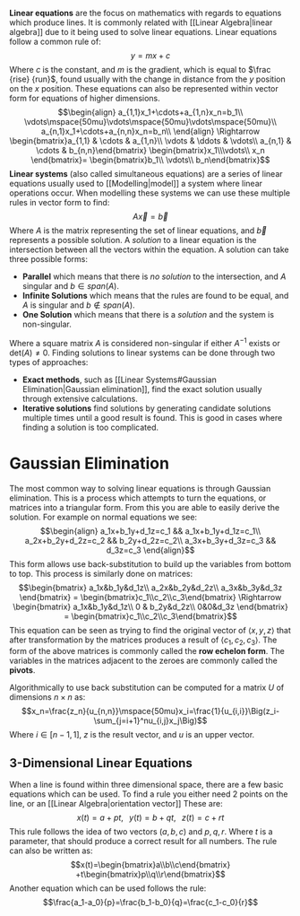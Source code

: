  **Linear equations** are the focus on mathematics with regards to equations which produce lines. It is commonly related with [[Linear Algebra|linear algebra]] due to it being used to solve linear equations. Linear equations follow a common rule of:
$$y=mx+c$$
Where $c$ is the constant, and $m$ is the gradient, which is equal to $\frac {rise} {run}$, found usually with the change in distance from the $y$ position on the $x$ position. These equations can also be represented within vector form for equations of higher dimensions.
$$\begin{align}
a_{1,1}x_1+\cdots+a_{1,n}x_n=b_1\\
\vdots\mspace{50mu}\vdots\mspace{50mu}\vdots\mspace{50mu}\\
a_{n,1}x_1+\cdots+a_{n,n}x_n=b_n\\
\end{align} \Rightarrow \begin{bmatrix}a_{1,1} & \cdots & a_{1,n}\\ \vdots & \ddots & \vdots\\ a_{n,1} & \cdots & b_{n,n}\end{bmatrix} \begin{bmatrix}x_1\\\vdots\\ x_n \end{bmatrix}= \begin{bmatrix}b_1\\ \vdots\\ b_n\end{bmatrix}$$
**Linear systems** (also called simultaneous equations) are a series of linear equations usually used to [[Modelling|model]] a system where linear operations occur. When modelling these systems we can use these multiple rules in vector form to find: 
$$A\vec{x}=\vec{b}$$
Where $A$ is the matrix representing the set of linear equations, and $\vec{b}$ represents a possible solution. A *solution* to a linear equation is the intersection between all the vectors within the equation. A solution can take three possible forms:
- **Parallel** which means that there is *no solution* to the intersection, and $A$ singular and $b\in span(A)$.
- **Infinite Solutions** which means that the rules are found to be equal, and $A$ is singular and $b\notin span(A)$.
- **One Solution** which means that there is a *solution* and the system is non-singular.

Where a square matrix $A$ is considered non-singular if either $A^{-1}$ exists or $\text{det}(A)\neq0$. Finding solutions to linear systems can be done through two types of approaches:
- **Exact methods**, such as [[Linear Systems#Gaussian Elimination|Gaussian elimination]], find the exact solution usually through extensive calculations.
- **Iterative solutions** find solutions by generating candidate solutions multiple times until a good result is found. This is good in cases where finding a solution is too complicated.

# Gaussian Elimination
The most common way to solving linear equations is through Gaussian elimination. This is a process which attempts to turn the equations, or matrices into a triangular form. From this you are able to easily derive the solution. For example on normal equations we see:
$$\begin{align}
a_1x+b_1y+d_1z=c_1 && a_1x+b_1y+d_1z=c_1\\
a_2x+b_2y+d_2z=c_2 && b_2y+d_2z=c_2\\
a_3x+b_3y+d_3z=c_3 && d_3z=c_3
\end{align}$$
This form allows use back-substitution to build up the variables from bottom to top. This process is similarly done on matrices:
$$\begin{bmatrix}
a_1x&b_1y&d_1z\\ a_2x&b_2y&d_2z\\ a_3x&b_3y&d_3z \end{bmatrix} 
= \begin{bmatrix}c_1\\c_2\\c_3\end{bmatrix} \Rightarrow 
\begin{bmatrix} a_1x&b_1y&d_1z\\ 0 & b_2y&d_2z\\ 0&0&d_3z
\end{bmatrix} = \begin{bmatrix}c_1\\c_2\\c_3\end{bmatrix}$$
This equation can be seen as trying to find the original vector of $\langle x,y,z \rangle$ that after transformation by the matrices produces a result of $\langle c_1,c_2,c_3 \rangle$. The form of the above matrices is commonly called the **row echelon form**. The variables in the matrices adjacent to the zeroes are commonly called the **pivots**.  

Algorithmically to use back substitution can be computed for a matrix $U$ of dimensions $n\times n$ as: 
$$x_n=\frac{z_n}{u_{n,n}}\mspace{50mu}x_i=\frac{1}{u_{i,i}}\Big(z_i-\sum_{j=i+1}^nu_{i,j}x_j\Big)$$
Where $i\in[n-1,1]$, $z$ is the result vector, and $u$ is an upper vector. 

## 3-Dimensional Linear Equations
When a line is found within three dimensional space, there are a few basic equations which can be used. To find a rule you either need 2 points on the line, or an [[Linear Algebra|orientation vector]] These are:
$$x(t)=a+pt, \;\;\;y(t)=b+qt,\;\;\;z(t)=c+rt$$
This rule follows the idea of two vectors $(a,b,c)$ and $p,q,r$. Where $t$ is a parameter, that should produce a correct result for all numbers. The rule can also be written as:
$$x(t)=\begin{bmatrix}a\\b\\c\end{bmatrix} +t\begin{bmatrix}p\\q\\r\end{bmatrix}$$
Another equation which can be used follows the rule:
$$\frac{a_1-a_0}{p}=\frac{b_1-b_0}{q}=\frac{c_1-c_0}{r}$$
